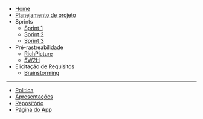 <!-- docs/_sidebar.md -->
* [Home](/README)
* [Planejamento de projeto](/pages/planning/planning)
* Sprints
  * [Sprint 1](/pages/planning/sprints/sprint1)
  * [Sprint 2](/pages/planning/sprints/sprint2)
  * [Sprint 3](/pages/planning/sprints/sprint3)
* Pré-rastreabilidade
  * [RichPicture](/pages/preTraceability/RichPicture)
  * [5W2H](/pages/preTraceability/5w2h)
* Elicitação de Requisitos
  * [Brainstorming](/pages/elicitations/brainstorming)

---

* [Politica](/pages/policy/policy)
* [Apresentações](./pages/presentations/presentations)
* [Repositório](https://github.com/Requisitos-de-Software/2020.1-Mia-Ajuda)
* [Página do App](https://miaajuda.netlify.app/)
